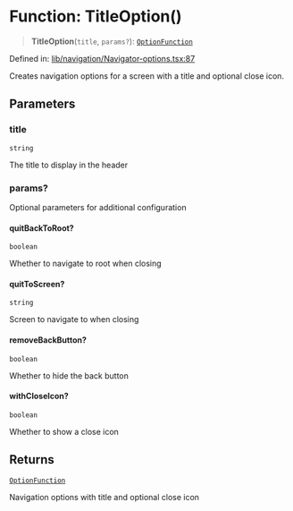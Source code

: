 # Function: TitleOption()

> **TitleOption**(`title`, `params?`): [`OptionFunction`](../type-aliases/OptionFunction.md)

Defined in: [lib/navigation/Navigator-options.tsx:87](https://github.com/aldesgroup/goaldn/blob/6a7943d02984b1a6b41d76a3a483a1484b644076/lib/navigation/Navigator-options.tsx#L87)

Creates navigation options for a screen with a title and optional close icon.

## Parameters

### title

`string`

The title to display in the header

### params?

Optional parameters for additional configuration

#### quitBackToRoot?

`boolean`

Whether to navigate to root when closing

#### quitToScreen?

`string`

Screen to navigate to when closing

#### removeBackButton?

`boolean`

Whether to hide the back button

#### withCloseIcon?

`boolean`

Whether to show a close icon

## Returns

[`OptionFunction`](../type-aliases/OptionFunction.md)

Navigation options with title and optional close icon

